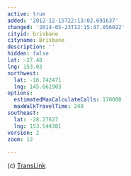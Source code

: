```yaml
---
active: true
added: '2012-12-15T22:13:02.691637'
changed: '2014-05-23T12:15:47.856022'
cityid: brisbane
cityname: Brisbane
description: ''
hidden: false
lat: -27.48
lng: 153.03
northwest:
  lat: -16.742471
  lng: 145.661903
options:
  estimatedMaxCalculateCalls: 170000
  maxWalkTravelTime: 240
southeast:
  lat: -28.27627
  lng: 153.544381
version: 2
zoom: 12

---
```


(c) [TransLink](http://translink.com.au)

